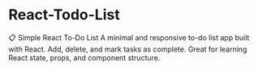 # React-Todo-List
📋 Simple React To-Do List A minimal and responsive to-do list app built with React. Add, delete, and mark tasks as complete. Great for learning React state, props, and component structure.
